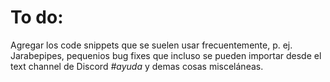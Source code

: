 # To do: 
Agregar los code snippets que se suelen usar frecuentemente, p. ej. Jarabepipes, pequenios bug fixes que incluso se pueden importar desde el text channel de Discord _#ayuda_ y demas cosas misceláneas.
